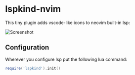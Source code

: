 # lspkind-nvim

This tiny plugin adds vscode-like icons to neovim built-in lsp:

![Screenshot](https://github.com/onsails/lspkind-nvim/raw/master/images/screenshot.png "Screenshot")

## Configuration

Wherever you configure lsp put the following lua command:

```lua
require('lspkind').init()
```
